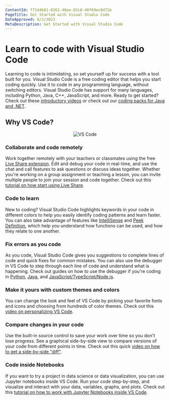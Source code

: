 ```yaml
---
ContentId: f71d4b81-8361-48ee-82c0-48f69ec0d72e
PageTitle: Get Started with Visual Studio Code
DateApproved: 8/3/2023
MetaDescription: Get Started with Visual Studio Code
---
```

# Learn to code with Visual Studio Code

Learning to code is intimidating, so set yourself up for success with a tool built for you. Visual Studio Code is a free coding editor that helps you start coding quickly.
Use it to code in any programming language, without switching editors. Visual Studio Code has support for many languages, including Python, Java, C++, JavaScript, and more. Ready to get started? Check out these [introductory videos](https://www.youtube.com/watch?v=Uvf2FVS1F8k&list=PLj6YeMhvp2S4oEV_bT1Uk3oXfpvGW6Xqy) or check out our [coding packs for Java and .NET](/learn/educators/installers.md).

## Why VS Code?

<center><img src="/assets/learn/get-started/overview/vscode2.png" alt="VS Code" aria-hidden="true" class="thumb"/></center>

### Collaborate and code remotely

Work together remotely with your teachers or classmates using the free [Live Share extension](https://marketplace.visualstudio.com/items?itemName=MS-vsliveshare.vsliveshare). Edit and debug your code in real-time, and use the chat and call features to ask questions or discuss ideas together. Whether you're working on a group assignment or teaching a lesson, you can invite multiple people to join your  session and code together. Check out this [tutorial on how start using Live Share](/learn/collaboration/live-share.md).

### Code to learn

New to coding? Visual Studio Code highlights keywords in your code in different colors to help you easily identify coding patterns and learn faster. You can also take advantage of features like [IntelliSense](/docs/editor/intellisense.md#intellisense-features) and [Peek Definition](/docs/editor/editingevolved.md#peek), which help you understand how functions can be used, and how they relate to one another.

### Fix errors as you code

As you code, Visual Studio Code gives you suggestions to complete lines of code and quick fixes for common mistakes. You can also use the debugger in VS Code to step through each line of code and understand what is happening. Check out guides on how to use the debugger if you're coding in [Python](/docs/python/debugging.md), [Java](/docs/java/java-debugging.md#configure), and [JavaScript/TypeScript/Node.js](/docs/editor/debugging.md#start-debugging).

### Make it yours with custom themes and colors

You can change the look and feel of VS Code by picking your favorite fonts and icons and choosing from hundreds of color themes. Check out this [video on personalizing VS Code](https://youtu.be/HOShAQzOy4Q).

### Compare changes in your code

Use the built-in source control to save your work over time so you don't lose progress. See a graphical side-by-side view to compare versions of your code from different points in time. Check out this quick [video on how to get a side-by-side "diff"](https://youtu.be/aVmGwnCjRto).

### Code inside Notebooks

If you want to try a project in data science or data visualization, you can use Jupyter notebooks inside VS Code. Run your code step-by-step, and visualize and interact with your data, variables, graphs, and plots. Check out this [tutorial on how to work with Jupyter Notebooks inside VS Code](/docs/datascience/jupyter-notebooks.md).

